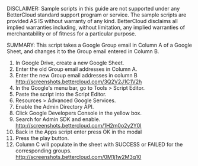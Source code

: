 DISCLAIMER: Sample scripts in this guide are not supported under any BetterCloud standard support program or service. The sample scripts are provided AS IS without warranty of any kind. BetterCloud disclaims all implied warranties including, without limitation, any implied warranties of merchantability or of fitness for a particular purpose.

SUMMARY: This script takes a Google Group email in Column A of a Google Sheet, and changes it to the Group email entered in Column B. 

1) In Google Drive, create a new Google Sheet.
2) Enter the old Group email addresses in Column A.
3) Enter the new Group email addresses in column B http://screenshots.bettercloud.com/3Q2V2J1C1V2h
4) In the Google's menu bar, go to Tools > Script Editor.
5) Paste the script into the Script Editor.
6) Resources > Advanced Google Services.
7) Enable the Admin Directory API.
8) Click Google Developers Console in the yellow box.
9) Search for Admin SDK and enable. http://screenshots.bettercloud.com/1H2m0o2y2Y0I
10) Back in the Apps script enter press OK in the modal
11) Press the play button.
12) Column C will populate in the sheet with SUCCESS or FAILED for the corresponding groups. http://screenshots.bettercloud.com/0M1j1w2M3q10
